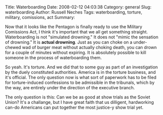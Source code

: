 Title: Waterboarding
Date: 2008-02-12 04:03:38
Category: general
Slug: waterboarding
Author: Russell Neches
Tags: waterboarding, torture, military, comissions, act
Summary: 


Now that it looks like the Pentagon is finally ready to use the Military
Comissions Act, I think it's important that we all get something
straight. Waterboarding is not "simulated drowning." It does not "mimic
the sensation of drowning." It is **actual drowning**. Just as you can
choke on a under-chewed wad of burger meat without actually choking
death, you can drown for a couple of minutes without expiring. It is
absolutely possible to kill someone in the process of waterboarding
them.

So yeah. It's torture. And we did that to some guy as part of an
investigation by the duely constituted authorities. America is in the
torture business, and it's official. The only question now is what sort
of paperwork has to be filed for torture-induced confessions to be
admissible in the tribunals, which by the way, are entirely under the
direction of the executive branch.

The only question is this: Can we be as good at show trials as the
Soviet Union? It's a challange, but I have great faith that us
dilligent, hardworking can-do Americans can put together the most
justice-y show trial yet.
